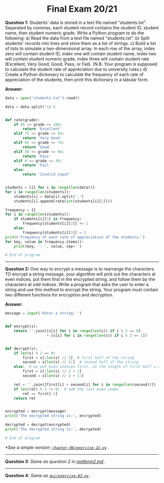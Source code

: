 <h1 align="center">Final Exam 20/21</h1>

**Question 1:** Students' data is stored in a text file named "students.txt". Separated by commas, each student record
contains the student ID, student name, then student numeric grade. Write a Python program to do the following:
a) Read the data from a text file named "students.txt". b) Split students' records into lines and store them as a list
of strings. c) Build a list of lists to simulate a two-dimensional array. In each row of the array, index zero will
contain student ID, index one will contain student name, index two will contain student numeric grade, index three will
contain student rate (Excellent, Very Good, Good, Pass, or Fail).
(N.B. Your program is supposed to calculate the student rate of appreciation due to university rules.)
d) Create a Python dictionary to calculate the frequency of each rate of appreciation of the students, then print this
dictionary in a tabular form.

**Answer:**

```python
data = open('students.txt').read()

data = data.split('\n')


def rate(grade):
    if 85 <= grade <= 100:
        return 'Excellent'
    elif 75 <= grade <= 84:
        return 'Very Good'
    elif 65 <= grade <= 74:
        return 'Good'
    elif 50 <= grade <= 64:
        return 'Pass'
    elif 0 <= grade <= 49:
        return 'Fail'
    else:
        return 'Invalid input'


students = [[] for i in range(len(data))]
for i in range(len(students)):
    students[i] = data[i].split(',')
    students[i].append(rate(int(students[i][2])))

frequency = {}
for i in range(len(students)):
    if students[i][3] in frequency:
        frequency[students[i][3]] += 1
    else:
        frequency[students[i][3]] = 1
print('Frequency of each rate of appreciation of the students:')
for key, value in frequency.items():
    print(key, ': ', value, sep='')

# End of program
```

---

**Question 2:** One way to encrypt a message is to rearrange the characters. TO encrypt a string message, your algorithm
will pick out the characters at even indices, put them first in the encrypted string, and follow them by the characters
at odd indices. Write a program that asks the user to enter a string and use this method to encrypt the string. Your
program must contain two different functions for encryption and decryption.

**Answer:**

```python
message = input('Enter a string: ')


def encrypt(s):
    return ''.join([s[i] for i in range(len(s)) if i % 2 == 0]
                   + [s[i] for i in range(len(s)) if i % 2 == 1])


def decrypt(s):
    if len(s) % 2 == 0:
        first = s[:len(s) // 2]  # first half of the string
        second = s[len(s) // 2:]  # second half of the string
    else:  # we put even indices first, so the length of first half = ceil(len(s)/2.0) 
        first = s[:len(s) // 2 + 1]
        second = s[len(s) // 2 + 1:]

    ret = ''.join([first[i] + second[i] for i in range(len(second))])
    if len(ret) % 2 != 0:  # add the last even index
        ret += first[-1]
    return ret


encrypted = encrypt(message)
print('The encrypted string is:', encrypted)

decrypted = decrypt(encrypted)
print('The decrypted string is:', decrypted)

# End of program
```

_*See a simple
version: [`chapter-06/exercise-22.py`](https://github.com/ahr9n/awesome-reading/blob/main/a-practical-introduction-to-python-programming-brian-heinold/chapter-06/exercise-22.py)
._

---

**Question 3:** _Same as question 2
in [midterm2.md](https://github.com/ahr9n/awesome-reading/blob/main/a-practical-introduction-to-python-programming-brian-heinold/additional/midterm2.md)
._

---

**Question 4:** _Same
as [`gui/exercise-03.py`](https://github.com/ahr9n/awesome-reading/blob/main/a-practical-introduction-to-python-programming-brian-heinold/additional/gui/exercise-03.py)
._